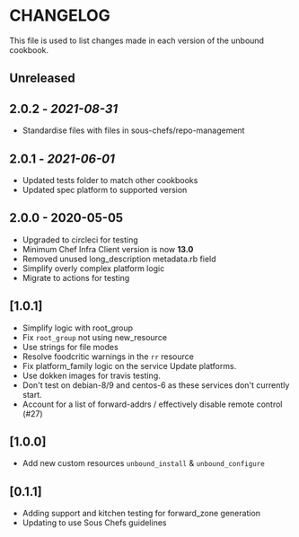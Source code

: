 # CHANGELOG

This file is used to list changes made in each version of the unbound cookbook.

## Unreleased

## 2.0.2 - *2021-08-31*

- Standardise files with files in sous-chefs/repo-management

## 2.0.1 - *2021-06-01*

- Updated tests folder to match other cookbooks
- Updated spec platform to supported version

## 2.0.0 - 2020-05-05

- Upgraded to circleci for testing
- Minimum Chef Infra Client version is now **13.0**
- Removed unused long_description metadata.rb field
- Simplify overly complex platform logic
- Migrate to actions for testing

## [1.0.1]

- Simplify logic with root_group
- Fix `root_group` not using new_resource
- Use strings for file modes
- Resolve foodcritic warnings in the `rr` resource
- Fix platform_family logic on the service Update platforms.
- Use dokken images for travis testing.
- Don't test on debian-8/9 and centos-6 as these services don't currently start.
- Account for a list of forward-addrs / effectively disable remote control (#27)

## [1.0.0]

- Add new custom resources `unbound_install` & `unbound_configure`

## [0.1.1]

- Adding support and kitchen testing for forward_zone generation
- Updating to use Sous Chefs guidelines

